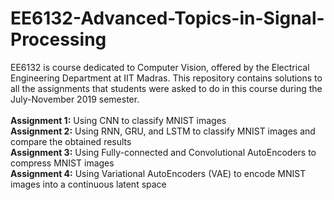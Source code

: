 # EE6132-Advanced-Topics-in-Signal-Processing
EE6132 is course dedicated to Computer Vision, offered by the Electrical Engineering Department at IIT Madras. This repository contains solutions to all the assignments that students were asked to do in this course during the July-November 2019 semester.<br/><br/>
**Assignment 1:** Using CNN to classify MNIST images <br/>
**Assignment 2:** Using RNN, GRU, and LSTM to classify MNIST images and compare the obtained results <br/>
**Assignment 3:** Using Fully-connected and Convolutional AutoEncoders to compress MNIST images <br/>
**Assignment 4:** Using Variational AutoEncoders (VAE) to encode MNIST images into a continuous latent space <br/>

